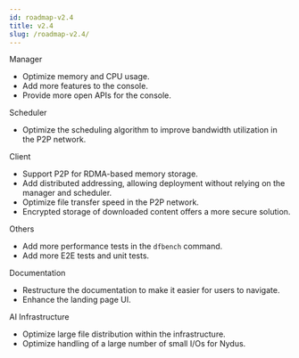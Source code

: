 ```yaml
---
id: roadmap-v2.4
title: v2.4
slug: /roadmap-v2.4/
---
```


Manager

- Optimize memory and CPU usage.
- Add more features to the console.
- Provide more open APIs for the console.

Scheduler

- Optimize the scheduling algorithm to improve bandwidth utilization in the P2P network.

Client

- Support P2P for RDMA-based memory storage.
- Add distributed addressing, allowing deployment without relying on the manager and scheduler.
- Optimize file transfer speed in the P2P network.
- Encrypted storage of downloaded content offers a more secure solution.

Others

- Add more performance tests in the `dfbench` command.
- Add more E2E tests and unit tests.

Documentation

- Restructure the documentation to make it easier for users to navigate.
- Enhance the landing page UI.

AI Infrastructure

- Optimize large file distribution within the infrastructure.
- Optimize handling of a large number of small I/Os for Nydus.
